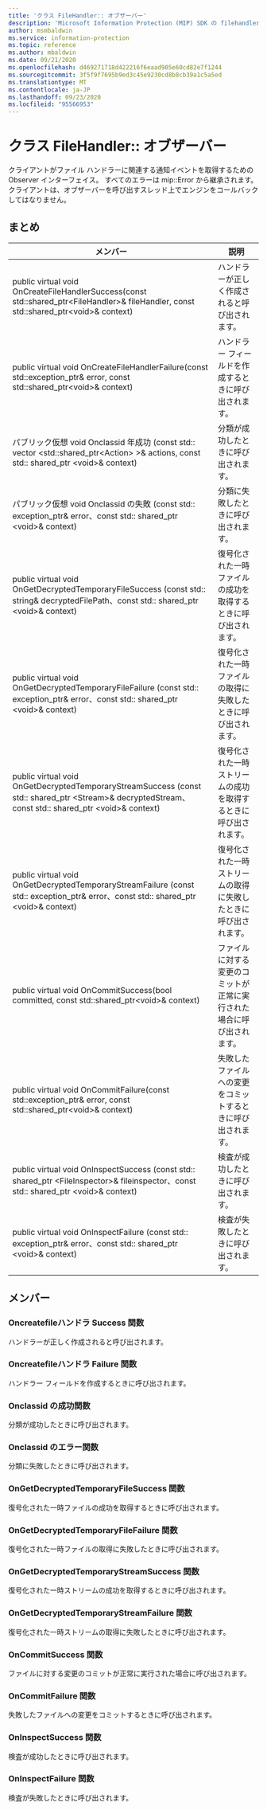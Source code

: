 ```yaml
---
title: 'クラス FileHandler:: オブザーバー'
description: 'Microsoft Information Protection (MIP) SDK の filehandler:: observer クラスについて説明します。'
author: msmbaldwin
ms.service: information-protection
ms.topic: reference
ms.author: mbaldwin
ms.date: 09/21/2020
ms.openlocfilehash: d469271718d422216f6eaad905e60cd82e7f1244
ms.sourcegitcommit: 3f5f9f7695b9ed3c45e9230cd8b8cb39a1c5a5ed
ms.translationtype: MT
ms.contentlocale: ja-JP
ms.lasthandoff: 09/23/2020
ms.locfileid: "95566953"
---
```

# <a name="class-filehandlerobserver"></a>クラス FileHandler:: オブザーバー 
クライアントがファイル ハンドラーに関連する通知イベントを取得するための Observer インターフェイス。
すべてのエラーは mip::Error から継承されます。 クライアントは、オブザーバーを呼び出すスレッド上でエンジンをコールバックしてはなりません。
  
## <a name="summary"></a>まとめ
 メンバー                        | 説明                                
--------------------------------|---------------------------------------------
public virtual void OnCreateFileHandlerSuccess(const std::shared_ptr\<FileHandler\>& fileHandler, const std::shared_ptr\<void\>& context)  |  ハンドラーが正しく作成されると呼び出されます。
public virtual void OnCreateFileHandlerFailure(const std::exception_ptr& error, const std::shared_ptr\<void\>& context)  |  ハンドラー フィールドを作成するときに呼び出されます。
パブリック仮想 void Onclassid 年成功 (const std:: vector \<std::shared_ptr\<Action\> \>& actions, const std:: shared_ptr \<void\>& context)  |  分類が成功したときに呼び出されます。
パブリック仮想 void Onclassid の失敗 (const std:: exception_ptr& error、const std:: shared_ptr \<void\>& context)  |  分類に失敗したときに呼び出されます。
public virtual void OnGetDecryptedTemporaryFileSuccess (const std:: string& decryptedFilePath、const std:: shared_ptr \<void\>& context)  |  復号化された一時ファイルの成功を取得するときに呼び出されます。
public virtual void OnGetDecryptedTemporaryFileFailure (const std:: exception_ptr& error、const std:: shared_ptr \<void\>& context)  |  復号化された一時ファイルの取得に失敗したときに呼び出されます。
public virtual void OnGetDecryptedTemporaryStreamSuccess (const std:: shared_ptr \<Stream\>& decryptedStream、const std:: shared_ptr \<void\>& context)  |  復号化された一時ストリームの成功を取得するときに呼び出されます。
public virtual void OnGetDecryptedTemporaryStreamFailure (const std:: exception_ptr& error、const std:: shared_ptr \<void\>& context)  |  復号化された一時ストリームの取得に失敗したときに呼び出されます。
public virtual void OnCommitSuccess(bool committed, const std::shared_ptr\<void\>& context)  |  ファイルに対する変更のコミットが正常に実行された場合に呼び出されます。
public virtual void OnCommitFailure(const std::exception_ptr& error, const std::shared_ptr\<void\>& context)  |  失敗したファイルへの変更をコミットするときに呼び出されます。
public virtual void OnInspectSuccess (const std:: shared_ptr \<FileInspector\>& fileinspector、const std:: shared_ptr \<void\>& context)  |  検査が成功したときに呼び出されます。
public virtual void OnInspectFailure (const std:: exception_ptr& error、const std:: shared_ptr \<void\>& context)  |  検査が失敗したときに呼び出されます。
  
## <a name="members"></a>メンバー
  
### <a name="oncreatefilehandlersuccess-function"></a>Oncreatefileハンドラ Success 関数
ハンドラーが正しく作成されると呼び出されます。
  
### <a name="oncreatefilehandlerfailure-function"></a>Oncreatefileハンドラ Failure 関数
ハンドラー フィールドを作成するときに呼び出されます。
  
### <a name="onclassifysuccess-function"></a>Onclassid の成功関数
分類が成功したときに呼び出されます。
  
### <a name="onclassifyfailure-function"></a>Onclassid のエラー関数
分類に失敗したときに呼び出されます。
  
### <a name="ongetdecryptedtemporaryfilesuccess-function"></a>OnGetDecryptedTemporaryFileSuccess 関数
復号化された一時ファイルの成功を取得するときに呼び出されます。
  
### <a name="ongetdecryptedtemporaryfilefailure-function"></a>OnGetDecryptedTemporaryFileFailure 関数
復号化された一時ファイルの取得に失敗したときに呼び出されます。
  
### <a name="ongetdecryptedtemporarystreamsuccess-function"></a>OnGetDecryptedTemporaryStreamSuccess 関数
復号化された一時ストリームの成功を取得するときに呼び出されます。
  
### <a name="ongetdecryptedtemporarystreamfailure-function"></a>OnGetDecryptedTemporaryStreamFailure 関数
復号化された一時ストリームの取得に失敗したときに呼び出されます。
  
### <a name="oncommitsuccess-function"></a>OnCommitSuccess 関数
ファイルに対する変更のコミットが正常に実行された場合に呼び出されます。
  
### <a name="oncommitfailure-function"></a>OnCommitFailure 関数
失敗したファイルへの変更をコミットするときに呼び出されます。
  
### <a name="oninspectsuccess-function"></a>OnInspectSuccess 関数
検査が成功したときに呼び出されます。
  
### <a name="oninspectfailure-function"></a>OnInspectFailure 関数
検査が失敗したときに呼び出されます。